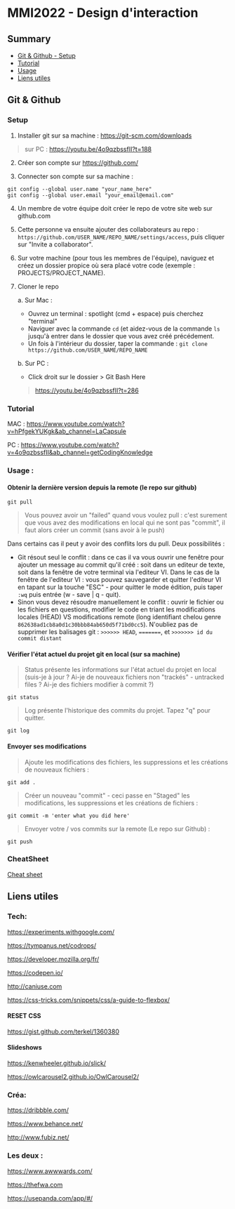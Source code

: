 # MMI2022 - Design d'interaction

## Summary
* [Git & Github - Setup](#setup)
* [Tutorial](#tutorial)
* [Usage](#usage)
* [Liens utiles](#liens-utiles)


## Git & Github

### Setup 

1. Installer git sur sa machine : https://git-scm.com/downloads
> sur PC : https://youtu.be/4o9qzbssfII?t=188


2. Créer son compte sur https://github.com/

3. Connecter son compte sur sa machine : 

```
git config --global user.name "your_name_here"
git config --global user.email "your_email@email.com"
```

4. Un membre de votre équipe doit créer le repo de votre site web sur github.com

5. Cette personne va ensuite ajouter des collaborateurs au repo :
```https://github.com/USER_NAME/REPO_NAME/settings/access```,
puis cliquer sur "Invite a collaborator".

6. Sur votre machine (pour tous les membres de l'équipe), naviguez et créez un dossier propice où sera placé votre code (exemple : PROJECTS/PROJECT_NAME).

7. Cloner le repo

    a. Sur Mac : 
    - Ouvrez un terminal : spotlight (cmd + espace) puis cherchez "terminal"
    - Naviguer avec la commande ```cd``` (et aidez-vous de la commande ```ls``` jusqu'à entrer dans le dossier que vous avez créé précédement.
    - Un fois à l'intérieur du dossier, taper la commande : ```git clone https://github.com/USER_NAME/REPO_NAME```

    b. Sur PC :
    - Click droit sur le dossier > Git Bash Here
    > https://youtu.be/4o9qzbssfII?t=286

### Tutorial

MAC : https://www.youtube.com/watch?v=hPfgekYUKgk&ab_channel=LaCapsule


PC : 
https://www.youtube.com/watch?v=4o9qzbssfII&ab_channel=getCodingKnowledge


### Usage : 

#### Obtenir la dernière version depuis la remote (le repo sur github)

```
git pull
```
> Vous pouvez avoir un "failed" quand vous voulez pull : c'est surement que vous avez des modifications en local qui ne sont pas "commit", il faut alors créer un commit (sans avoir à le push)

Dans certains cas il peut y avoir des conflits lors du pull. Deux possibilités : 
  - Git résout seul le conflit : dans ce cas il va vous ouvrir une fenêtre pour ajouter un message au commit qu'il créé : soit dans un editeur de texte, soit dans la fenêtre de votre terminal via l'editeur VI. 
  Dans le cas de la fenêtre de l'editeur VI : vous pouvez sauvegarder et quitter l'editeur VI en tapant sur la touche "ESC" - pour quitter le mode édition, puis taper ```:wq``` puis entrée (w - save | q - quit).
  - Sinon vous devez résoudre manuellement le conflit : ouvrir le fichier ou les fichiers en questions, modifier le code en triant les modifications locales (HEAD) VS modifications remote (long identifiant chelou genre ```862638ad1cb8a0d1c30bbb84ab650d5f71bd0cc5```).
  N'oubliez pas de supprimer les balisages git : ```>>>>>> HEAD```, ```=======```, et ```>>>>>>> id du commit distant```

#### Vérifier l'état actuel du projet git en local (sur sa machine)

> Status présente les informations sur l'état actuel du projet en local (suis-je à jour ? Ai-je de nouveaux fichiers non "trackés" - untracked files ? Ai-je des fichiers modifier à commit ?)

```
git status
```

> Log présente l'historique des commits du projet. Tapez "q" pour quitter.

```
git log
```

#### Envoyer ses modifications 

> Ajoute les modifications des fichiers, les suppressions et les créations de nouveaux fichiers :

```
git add .
```

> Créer un nouveau "commit" - ceci passe en "Staged" les modifications, les suppressions et les créations de fichiers :

```
git commit -m 'enter what you did here'
```

> Envoyer votre / vos commits sur la remote (Le repo sur Github) : 

```
git push
```

### CheatSheet

[Cheat sheet](./zt_git_cheat_sheet.pdf)

## Liens utiles

### Tech:

https://experiments.withgoogle.com/

https://tympanus.net/codrops/

https://developer.mozilla.org/fr/

https://codepen.io/

http://caniuse.com

https://css-tricks.com/snippets/css/a-guide-to-flexbox/

#### RESET CSS

https://gist.github.com/terkel/1360380

#### Slideshows

https://kenwheeler.github.io/slick/

https://owlcarousel2.github.io/OwlCarousel2/

### Créa:

https://dribbble.com/

https://www.behance.net/

http://www.fubiz.net/


### Les deux : 

https://www.awwwards.com/

https://thefwa.com

https://usepanda.com/app/#/